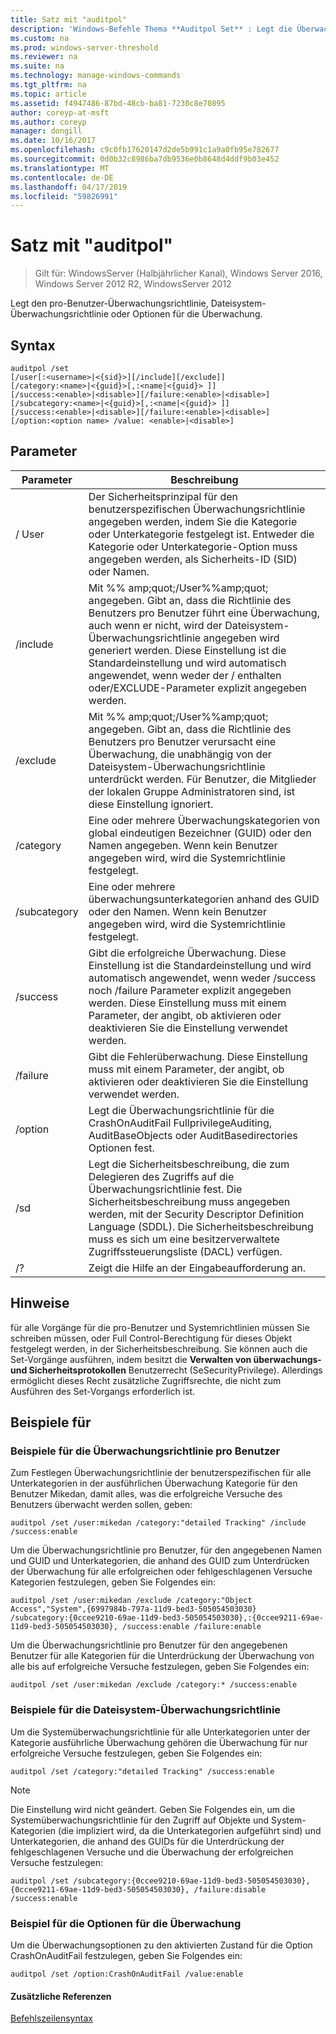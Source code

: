 ```yaml
---
title: Satz mit "auditpol"
description: 'Windows-Befehle Thema **Auditpol Set** : Legt die Überwachungsrichtlinie pro Benutzer, die Dateisystem-Überwachungsrichtlinie oder Optionen für die Überwachung.'
ms.custom: na
ms.prod: windows-server-threshold
ms.reviewer: na
ms.suite: na
ms.technology: manage-windows-commands
ms.tgt_pltfrm: na
ms.topic: article
ms.assetid: f4947486-87bd-48cb-ba81-7230c8e70895
author: coreyp-at-msft
ms.author: coreyp
manager: dongill
ms.date: 10/16/2017
ms.openlocfilehash: c9c0fb17620147d2de5b991c1a9a0fb95e782677
ms.sourcegitcommit: 0d0b32c8986ba7db9536e0b8648d4ddf9b03e452
ms.translationtype: MT
ms.contentlocale: de-DE
ms.lasthandoff: 04/17/2019
ms.locfileid: "59826991"
---
```

# <a name="auditpol-set"></a>Satz mit "auditpol"

>Gilt für: WindowsServer (Halbjährlicher Kanal), Windows Server 2016, Windows Server 2012 R2, WindowsServer 2012

Legt den pro-Benutzer-Überwachungsrichtlinie, Dateisystem-Überwachungsrichtlinie oder Optionen für die Überwachung.

## <a name="syntax"></a>Syntax
```
auditpol /set
[/user[:<username>|<{sid}>][/include][/exclude]]
[/category:<name>|<{guid}>[,:<name|<{guid}> ]]
[/success:<enable>|<disable>][/failure:<enable>|<disable>]
[/subcategory:<name>|<{guid}>[,:<name|<{guid}> ]]
[/success:<enable>|<disable>][/failure:<enable>|<disable>]
[/option:<option name> /value: <enable>|<disable>]
```
## <a name="parameters"></a>Parameter
|Parameter|Beschreibung|
|-------|--------|
|/ User|Der Sicherheitsprinzipal für den benutzerspezifischen Überwachungsrichtlinie angegeben werden, indem Sie die Kategorie oder Unterkategorie festgelegt ist. Entweder die Kategorie oder Unterkategorie-Option muss angegeben werden, als Sicherheits-ID (SID) oder Namen.|
|/include|Mit %% amp;quot;/User%%amp;quot; angegeben. Gibt an, dass die Richtlinie des Benutzers pro Benutzer führt eine Überwachung, auch wenn er nicht, wird der Dateisystem-Überwachungsrichtlinie angegeben wird generiert werden. Diese Einstellung ist die Standardeinstellung und wird automatisch angewendet, wenn weder der / enthalten oder/EXCLUDE-Parameter explizit angegeben werden.|
|/exclude|Mit %% amp;quot;/User%%amp;quot; angegeben. Gibt an, dass die Richtlinie des Benutzers pro Benutzer verursacht eine Überwachung, die unabhängig von der Dateisystem-Überwachungsrichtlinie unterdrückt werden. Für Benutzer, die Mitglieder der lokalen Gruppe Administratoren sind, ist diese Einstellung ignoriert.|
|/category|Eine oder mehrere Überwachungskategorien von global eindeutigen Bezeichner (GUID) oder den Namen angegeben. Wenn kein Benutzer angegeben wird, wird die Systemrichtlinie festgelegt.|
|/subcategory|Eine oder mehrere überwachungsunterkategorien anhand des GUID oder den Namen. Wenn kein Benutzer angegeben wird, wird die Systemrichtlinie festgelegt.|
|/success|Gibt die erfolgreiche Überwachung. Diese Einstellung ist die Standardeinstellung und wird automatisch angewendet, wenn weder /success noch /failure Parameter explizit angegeben werden. Diese Einstellung muss mit einem Parameter, der angibt, ob aktivieren oder deaktivieren Sie die Einstellung verwendet werden.|
|/failure|Gibt die Fehlerüberwachung. Diese Einstellung muss mit einem Parameter, der angibt, ob aktivieren oder deaktivieren Sie die Einstellung verwendet werden.|
|/option|Legt die Überwachungsrichtlinie für die CrashOnAuditFail FullprivilegeAuditing, AuditBaseObjects oder AuditBasedirectories Optionen fest.|
|/sd|Legt die Sicherheitsbeschreibung, die zum Delegieren des Zugriffs auf die Überwachungsrichtlinie fest. Die Sicherheitsbeschreibung muss angegeben werden, mit der Security Descriptor Definition Language (SDDL). Die Sicherheitsbeschreibung muss es sich um eine besitzerverwaltete Zugriffssteuerungsliste (DACL) verfügen.|
|/?|Zeigt die Hilfe an der Eingabeaufforderung an.|
## <a name="remarks"></a>Hinweise
für alle Vorgänge für die pro-Benutzer und Systemrichtlinien müssen Sie schreiben müssen, oder Full Control-Berechtigung für dieses Objekt festgelegt werden, in der Sicherheitsbeschreibung. Sie können auch die Set-Vorgänge ausführen, indem besitzt die **Verwalten von überwachungs- und Sicherheitsprotokollen** Benutzerrecht (SeSecurityPrivilege). Allerdings ermöglicht dieses Recht zusätzliche Zugriffsrechte, die nicht zum Ausführen des Set-Vorgangs erforderlich ist.
## <a name="BKMK_examples"></a>Beispiele für
### <a name="examples-for-the-per-user-audit-policy"></a>Beispiele für die Überwachungsrichtlinie pro Benutzer
Zum Festlegen Überwachungsrichtlinie der benutzerspezifischen für alle Unterkategorien in der ausführlichen Überwachung Kategorie für den Benutzer Mikedan, damit alles, was die erfolgreiche Versuche des Benutzers überwacht werden sollen, geben:
```
auditpol /set /user:mikedan /category:"detailed Tracking" /include /success:enable
```
Um die Überwachungsrichtlinie pro Benutzer, für den angegebenen Namen und GUID und Unterkategorien, die anhand des GUID zum Unterdrücken der Überwachung für alle erfolgreichen oder fehlgeschlagenen Versuche Kategorien festzulegen, geben Sie Folgendes ein:
```
auditpol /set /user:mikedan /exclude /category:"Object Access","System",{6997984b-797a-11d9-bed3-505054503030} 
/subcategory:{0ccee9210-69ae-11d9-bed3-505054503030},:{0ccee9211-69ae-11d9-bed3-505054503030}, /success:enable /failure:enable
```
Um die Überwachungsrichtlinie pro Benutzer für den angegebenen Benutzer für alle Kategorien für die Unterdrückung der Überwachung von alle bis auf erfolgreiche Versuche festzulegen, geben Sie Folgendes ein:
```
auditpol /set /user:mikedan /exclude /category:* /success:enable
```
### <a name="examples-for-the-system-audit-policy"></a>Beispiele für die Dateisystem-Überwachungsrichtlinie
Um die Systemüberwachungsrichtlinie für alle Unterkategorien unter der Kategorie ausführliche Überwachung gehören die Überwachung für nur erfolgreiche Versuche festzulegen, geben Sie Folgendes ein:
```
auditpol /set /category:"detailed Tracking" /success:enable
```
> [!NOTE]
> Die Einstellung wird nicht geändert.
Geben Sie Folgendes ein, um die Systemüberwachungsrichtlinie für den Zugriff auf Objekte und System-Kategorien (die impliziert wird, da die Unterkategorien aufgeführt sind) und Unterkategorien, die anhand des GUIDs für die Unterdrückung der fehlgeschlagenen Versuche und die Überwachung der erfolgreichen Versuche festzulegen:
```
auditpol /set /subcategory:{0ccee9210-69ae-11d9-bed3-505054503030},{0ccee9211-69ae-11d9-bed3-505054503030}, /failure:disable /success:enable
```
### <a name="example-for-auditing-options"></a>Beispiel für die Optionen für die Überwachung
Um die Überwachungsoptionen zu den aktivierten Zustand für die Option CrashOnAuditFail festzulegen, geben Sie Folgendes ein:
```
auditpol /set /option:CrashOnAuditFail /value:enable
```
#### <a name="additional-references"></a>Zusätzliche Referenzen
[Befehlszeilensyntax](command-line-syntax-key.md)
